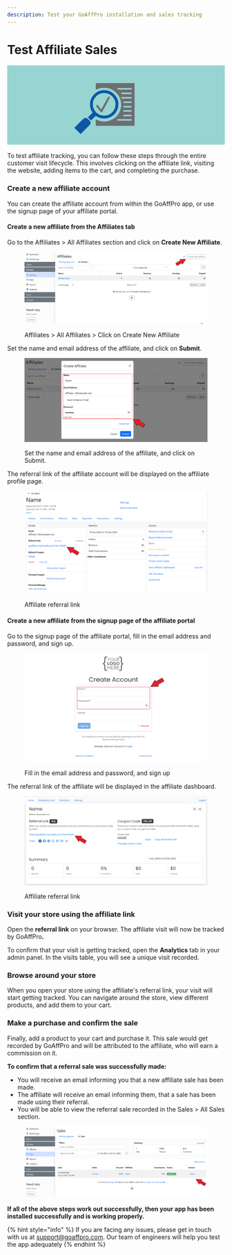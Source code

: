 ```yaml
---
description: Test your GoAffPro installation and sales tracking
---
```


# Test Affiliate Sales

![Test Affiliate Sales](<../.gitbook/assets/Untitled (1).png>)

To test affiliate tracking, you can follow these steps through the entire customer visit lifecycle. This involves clicking on the affiliate link, visiting the website, adding items to the cart, and completing the purchase.

### Create a new affiliate account

You can create the affiliate account from within the GoAffPro app, or use the signup page of your affiliate portal.

#### Create a new affiliate from the Affiliates tab

Go to the Affiliates > All Affiliates section and click on **Create New Affiliate**.

<figure><img src="../.gitbook/assets/Screenshot 2024-02-19 134141.png" alt=""><figcaption><p>Affiliates > All Affiliates > Click on Create New Affiliate</p></figcaption></figure>

Set the name and email address of the affiliate, and click on **Submit**.

<figure><img src="../.gitbook/assets/Screenshot 2024-02-19 1342444.png" alt=""><figcaption><p>Set the name and email address of the affiliate, and click on Submit. </p></figcaption></figure>

The referral link of the affiliate account will be displayed on the affiliate profile page.&#x20;

<figure><img src="../.gitbook/assets/Screenshot 2024-02-19 134337.png" alt=""><figcaption><p>Affiliate referral link</p></figcaption></figure>

#### Create a new affiliate from the signup page of the affiliate portal

Go to the signup page of the affiliate portal, fill in the email address and password, and sign up.

<figure><img src="../.gitbook/assets/Screenshot 2024-02-19 134414.png" alt=""><figcaption><p>Fill in the email address and password, and sign up</p></figcaption></figure>

The referral link of the affiliate will be displayed in the affiliate dashboard.

<figure><img src="../.gitbook/assets/Screenshot 2024-02-19 134439.png" alt=""><figcaption><p>Affiliate referral link</p></figcaption></figure>

### Visit your store using the affiliate link

Open the **referral link** on your browser. The affiliate visit will now be tracked by GoAffPr&#x6F;**.**

To confirm that your visit is getting tracked, open the **Analytics** tab in your admin panel. In the visits table, you will see a unique visit recorded.

### Browse around your store

When you open your store using the affiliate's referral link, your visit will start getting tracked. You can navigate around the store, view different products, and add them to your cart.&#x20;

### Make a purchase and confirm the sale

Finally, add a product to your cart and purchase it. This sale would get recorded by GoAffPro and will be attributed to the affiliate, who will earn a commission on it.&#x20;

**To confirm that a referral sale was successfully made:**

* You will receive an email informing you that a new affiliate sale has been made.
* The affiliate will receive an email informing them, that a sale has been made using their referral.
* You will be able to view the referral sale recorded in the Sales > All Sales section.&#x20;

<figure><img src="../.gitbook/assets/Screenshot 2024-02-19 134631.png" alt=""><figcaption></figcaption></figure>

**If all of the above steps work out successfully, then your app has been installed successfully and is working properly.**

{% hint style="info" %}
If you are facing any issues, please get in touch with us at [support@goaffpro.com](mailto:support@goaffpro.com). Our team of engineers will help you test the app adequately&#x20;
{% endhint %}
